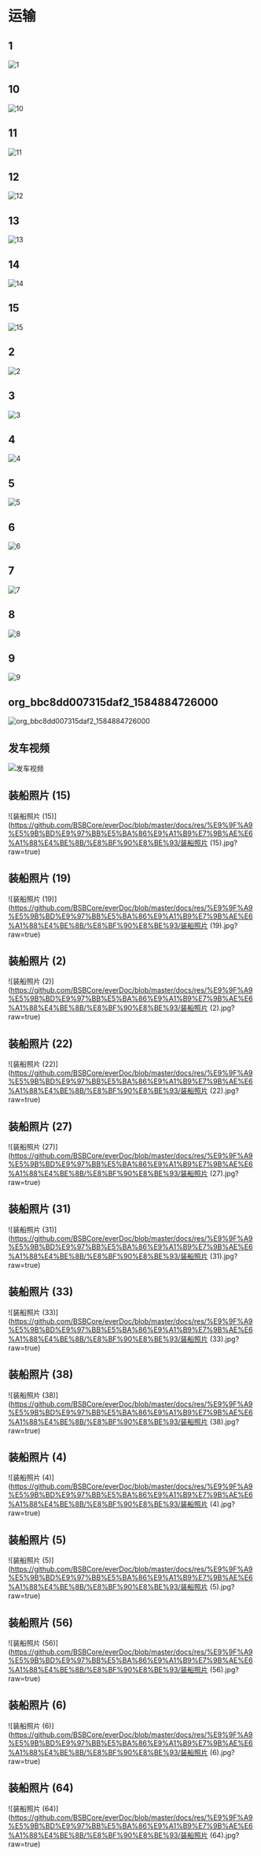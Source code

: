 # 运输
## 1
![1](https://github.com/BSBCore/everDoc/blob/master/docs/res/%E9%9F%A9%E5%9B%BD%E9%97%BB%E5%BA%86%E9%A1%B9%E7%9B%AE%E6%A1%88%E4%BE%8B/%E8%BF%90%E8%BE%93/1.jpg?raw=true)
## 10
![10](https://github.com/BSBCore/everDoc/blob/master/docs/res/%E9%9F%A9%E5%9B%BD%E9%97%BB%E5%BA%86%E9%A1%B9%E7%9B%AE%E6%A1%88%E4%BE%8B/%E8%BF%90%E8%BE%93/10.jpg?raw=true)
## 11
![11](https://github.com/BSBCore/everDoc/blob/master/docs/res/%E9%9F%A9%E5%9B%BD%E9%97%BB%E5%BA%86%E9%A1%B9%E7%9B%AE%E6%A1%88%E4%BE%8B/%E8%BF%90%E8%BE%93/11.jpg?raw=true)
## 12
![12](https://github.com/BSBCore/everDoc/blob/master/docs/res/%E9%9F%A9%E5%9B%BD%E9%97%BB%E5%BA%86%E9%A1%B9%E7%9B%AE%E6%A1%88%E4%BE%8B/%E8%BF%90%E8%BE%93/12.jpg?raw=true)
## 13
![13](https://github.com/BSBCore/everDoc/blob/master/docs/res/%E9%9F%A9%E5%9B%BD%E9%97%BB%E5%BA%86%E9%A1%B9%E7%9B%AE%E6%A1%88%E4%BE%8B/%E8%BF%90%E8%BE%93/13.jpg?raw=true)
## 14
![14](https://github.com/BSBCore/everDoc/blob/master/docs/res/%E9%9F%A9%E5%9B%BD%E9%97%BB%E5%BA%86%E9%A1%B9%E7%9B%AE%E6%A1%88%E4%BE%8B/%E8%BF%90%E8%BE%93/14.jpg?raw=true)
## 15
![15](https://github.com/BSBCore/everDoc/blob/master/docs/res/%E9%9F%A9%E5%9B%BD%E9%97%BB%E5%BA%86%E9%A1%B9%E7%9B%AE%E6%A1%88%E4%BE%8B/%E8%BF%90%E8%BE%93/15.jpg?raw=true)
## 2
![2](https://github.com/BSBCore/everDoc/blob/master/docs/res/%E9%9F%A9%E5%9B%BD%E9%97%BB%E5%BA%86%E9%A1%B9%E7%9B%AE%E6%A1%88%E4%BE%8B/%E8%BF%90%E8%BE%93/2.jpg?raw=true)
## 3
![3](https://github.com/BSBCore/everDoc/blob/master/docs/res/%E9%9F%A9%E5%9B%BD%E9%97%BB%E5%BA%86%E9%A1%B9%E7%9B%AE%E6%A1%88%E4%BE%8B/%E8%BF%90%E8%BE%93/3.jpg?raw=true)
## 4
![4](https://github.com/BSBCore/everDoc/blob/master/docs/res/%E9%9F%A9%E5%9B%BD%E9%97%BB%E5%BA%86%E9%A1%B9%E7%9B%AE%E6%A1%88%E4%BE%8B/%E8%BF%90%E8%BE%93/4.jpg?raw=true)
## 5
![5](https://github.com/BSBCore/everDoc/blob/master/docs/res/%E9%9F%A9%E5%9B%BD%E9%97%BB%E5%BA%86%E9%A1%B9%E7%9B%AE%E6%A1%88%E4%BE%8B/%E8%BF%90%E8%BE%93/5.jpg?raw=true)
## 6
![6](https://github.com/BSBCore/everDoc/blob/master/docs/res/%E9%9F%A9%E5%9B%BD%E9%97%BB%E5%BA%86%E9%A1%B9%E7%9B%AE%E6%A1%88%E4%BE%8B/%E8%BF%90%E8%BE%93/6.jpg?raw=true)
## 7
![7](https://github.com/BSBCore/everDoc/blob/master/docs/res/%E9%9F%A9%E5%9B%BD%E9%97%BB%E5%BA%86%E9%A1%B9%E7%9B%AE%E6%A1%88%E4%BE%8B/%E8%BF%90%E8%BE%93/7.jpg?raw=true)
## 8
![8](https://github.com/BSBCore/everDoc/blob/master/docs/res/%E9%9F%A9%E5%9B%BD%E9%97%BB%E5%BA%86%E9%A1%B9%E7%9B%AE%E6%A1%88%E4%BE%8B/%E8%BF%90%E8%BE%93/8.jpg?raw=true)
## 9
![9](https://github.com/BSBCore/everDoc/blob/master/docs/res/%E9%9F%A9%E5%9B%BD%E9%97%BB%E5%BA%86%E9%A1%B9%E7%9B%AE%E6%A1%88%E4%BE%8B/%E8%BF%90%E8%BE%93/9.jpg?raw=true)
## org_bbc8dd007315daf2_1584884726000
![org_bbc8dd007315daf2_1584884726000](https://github.com/BSBCore/everDoc/blob/master/docs/res/%E9%9F%A9%E5%9B%BD%E9%97%BB%E5%BA%86%E9%A1%B9%E7%9B%AE%E6%A1%88%E4%BE%8B/%E8%BF%90%E8%BE%93/org_bbc8dd007315daf2_1584884726000.jpg?raw=true)
## 发车视频
![发车视频](https://github.com/BSBCore/everDoc/blob/master/docs/res/%E9%9F%A9%E5%9B%BD%E9%97%BB%E5%BA%86%E9%A1%B9%E7%9B%AE%E6%A1%88%E4%BE%8B/%E8%BF%90%E8%BE%93/发车视频.png)
## 装船照片 (15)
![装船照片 (15)](https://github.com/BSBCore/everDoc/blob/master/docs/res/%E9%9F%A9%E5%9B%BD%E9%97%BB%E5%BA%86%E9%A1%B9%E7%9B%AE%E6%A1%88%E4%BE%8B/%E8%BF%90%E8%BE%93/装船照片 (15).jpg?raw=true)
## 装船照片 (19)
![装船照片 (19)](https://github.com/BSBCore/everDoc/blob/master/docs/res/%E9%9F%A9%E5%9B%BD%E9%97%BB%E5%BA%86%E9%A1%B9%E7%9B%AE%E6%A1%88%E4%BE%8B/%E8%BF%90%E8%BE%93/装船照片 (19).jpg?raw=true)
## 装船照片 (2)
![装船照片 (2)](https://github.com/BSBCore/everDoc/blob/master/docs/res/%E9%9F%A9%E5%9B%BD%E9%97%BB%E5%BA%86%E9%A1%B9%E7%9B%AE%E6%A1%88%E4%BE%8B/%E8%BF%90%E8%BE%93/装船照片 (2).jpg?raw=true)
## 装船照片 (22)
![装船照片 (22)](https://github.com/BSBCore/everDoc/blob/master/docs/res/%E9%9F%A9%E5%9B%BD%E9%97%BB%E5%BA%86%E9%A1%B9%E7%9B%AE%E6%A1%88%E4%BE%8B/%E8%BF%90%E8%BE%93/装船照片 (22).jpg?raw=true)
## 装船照片 (27)
![装船照片 (27)](https://github.com/BSBCore/everDoc/blob/master/docs/res/%E9%9F%A9%E5%9B%BD%E9%97%BB%E5%BA%86%E9%A1%B9%E7%9B%AE%E6%A1%88%E4%BE%8B/%E8%BF%90%E8%BE%93/装船照片 (27).jpg?raw=true)
## 装船照片 (31)
![装船照片 (31)](https://github.com/BSBCore/everDoc/blob/master/docs/res/%E9%9F%A9%E5%9B%BD%E9%97%BB%E5%BA%86%E9%A1%B9%E7%9B%AE%E6%A1%88%E4%BE%8B/%E8%BF%90%E8%BE%93/装船照片 (31).jpg?raw=true)
## 装船照片 (33)
![装船照片 (33)](https://github.com/BSBCore/everDoc/blob/master/docs/res/%E9%9F%A9%E5%9B%BD%E9%97%BB%E5%BA%86%E9%A1%B9%E7%9B%AE%E6%A1%88%E4%BE%8B/%E8%BF%90%E8%BE%93/装船照片 (33).jpg?raw=true)
## 装船照片 (38)
![装船照片 (38)](https://github.com/BSBCore/everDoc/blob/master/docs/res/%E9%9F%A9%E5%9B%BD%E9%97%BB%E5%BA%86%E9%A1%B9%E7%9B%AE%E6%A1%88%E4%BE%8B/%E8%BF%90%E8%BE%93/装船照片 (38).jpg?raw=true)
## 装船照片 (4)
![装船照片 (4)](https://github.com/BSBCore/everDoc/blob/master/docs/res/%E9%9F%A9%E5%9B%BD%E9%97%BB%E5%BA%86%E9%A1%B9%E7%9B%AE%E6%A1%88%E4%BE%8B/%E8%BF%90%E8%BE%93/装船照片 (4).jpg?raw=true)
## 装船照片 (5)
![装船照片 (5)](https://github.com/BSBCore/everDoc/blob/master/docs/res/%E9%9F%A9%E5%9B%BD%E9%97%BB%E5%BA%86%E9%A1%B9%E7%9B%AE%E6%A1%88%E4%BE%8B/%E8%BF%90%E8%BE%93/装船照片 (5).jpg?raw=true)
## 装船照片 (56)
![装船照片 (56)](https://github.com/BSBCore/everDoc/blob/master/docs/res/%E9%9F%A9%E5%9B%BD%E9%97%BB%E5%BA%86%E9%A1%B9%E7%9B%AE%E6%A1%88%E4%BE%8B/%E8%BF%90%E8%BE%93/装船照片 (56).jpg?raw=true)
## 装船照片 (6)
![装船照片 (6)](https://github.com/BSBCore/everDoc/blob/master/docs/res/%E9%9F%A9%E5%9B%BD%E9%97%BB%E5%BA%86%E9%A1%B9%E7%9B%AE%E6%A1%88%E4%BE%8B/%E8%BF%90%E8%BE%93/装船照片 (6).jpg?raw=true)
## 装船照片 (64)
![装船照片 (64)](https://github.com/BSBCore/everDoc/blob/master/docs/res/%E9%9F%A9%E5%9B%BD%E9%97%BB%E5%BA%86%E9%A1%B9%E7%9B%AE%E6%A1%88%E4%BE%8B/%E8%BF%90%E8%BE%93/装船照片 (64).jpg?raw=true)
